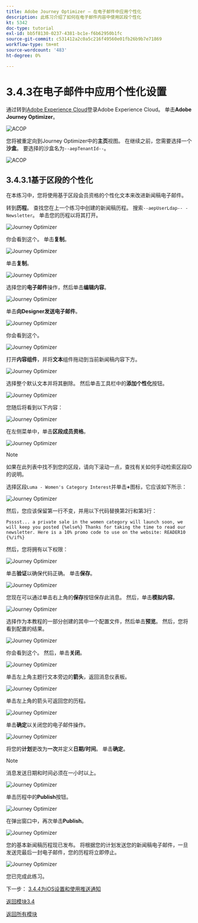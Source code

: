 ```yaml
---
title: Adobe Journey Optimizer — 在电子邮件中应用个性化
description: 此练习介绍了如何在电子邮件内容中使用区段个性化
kt: 5342
doc-type: tutorial
exl-id: bb5f8130-0237-4381-bc1e-f6b62950b1fc
source-git-commit: c531412a2c0a5c216f49560e01fb26b9b7e71869
workflow-type: tm+mt
source-wordcount: '483'
ht-degree: 0%

---
```


# 3.4.3在电子邮件中应用个性化设置

通过转到[Adobe Experience Cloud](https://experience.adobe.com)登录Adobe Experience Cloud。 单击&#x200B;**Adobe Journey Optimizer**。

![ACOP](./../../../modules/ajo-b2c/module3.1/images/acophome.png)

您将被重定向到Journey Optimizer中的&#x200B;**主页**&#x200B;视图。 在继续之前，您需要选择一个&#x200B;**沙盒**。 要选择的沙盒名为``--aepTenantId--``。

![ACOP](./../../../modules/ajo-b2c/module3.1/images/acoptriglp.png)

## 3.4.3.1基于区段的个性化

在本练习中，您将使用基于区段会员资格的个性化文本来改进新闻稿电子邮件。

转到&#x200B;**历程**。 查找您在上一个练习中创建的新闻稿历程。 搜索`--aepUserLdap-- - Newsletter`。 单击您的历程以将其打开。

![Journey Optimizer](./images/sbp1.png)

你会看到这个。 单击&#x200B;**复制**。

![Journey Optimizer](./images/sbp2.png)

单击&#x200B;**复制**。

![Journey Optimizer](./images/sbp3.png)

选择您的&#x200B;**电子邮件**&#x200B;操作，然后单击&#x200B;**编辑内容**。

![Journey Optimizer](./images/sbp3a.png)

单击&#x200B;**向Designer发送电子邮件**。

![Journey Optimizer](./images/sbp4.png)

你会看到这个。

![Journey Optimizer](./images/sbp5.png)

打开&#x200B;**内容组件**，并将&#x200B;**文本**&#x200B;组件拖动到当前新闻稿内容下方。

![Journey Optimizer](./images/sbp6.png)

选择整个默认文本并将其删除。 然后单击工具栏中的&#x200B;**添加个性化**&#x200B;按钮。

![Journey Optimizer](./images/sbp7.png)

您随后将看到以下内容：

![Journey Optimizer](./images/seg1.png)

在左侧菜单中，单击&#x200B;**区段成员资格**。

![Journey Optimizer](./images/seg2.png)

>[!NOTE]
>
>如果在此列表中找不到您的区段，请向下滚动一点，查找有关如何手动检索区段ID的说明。

选择区段`Luma - Women's Category Interest`并单击&#x200B;**+**&#x200B;图标，它应该如下所示：

![Journey Optimizer](./images/seg3.png)

然后，您应该保留第一行不变，并用以下代码替换第2行和第3行：

``
    Psssst... a private sale in the women category will launch soon, we will keep you posted
{%else%}
    Thanks for taking the time to read our newsletter. Here is a 10% promo code to use on the website: READER10
{%/if%}
``

然后，您将拥有以下权限：

![Journey Optimizer](./images/seg4.png)

单击&#x200B;**验证**&#x200B;以确保代码正确。 单击&#x200B;**保存**。

![Journey Optimizer](./images/sbp8.png)

您现在可以通过单击右上角的&#x200B;**保存**&#x200B;按钮保存此消息。 然后，单击&#x200B;**模拟内容**。

![Journey Optimizer](./images/sbp9.png)

选择作为本教程的一部分创建的其中一个配置文件，然后单击&#x200B;**预览**。 然后，您将看到配置的结果。

![Journey Optimizer](./images/sbp10.png)

你会看到这个。 然后，单击&#x200B;**关闭**。

![Journey Optimizer](./images/sbp10fff.png)

单击左上角主题行文本旁边的&#x200B;**箭头**，返回消息仪表板。

![Journey Optimizer](./images/sbp11.png)

单击左上角的箭头可返回您的历程。

![Journey Optimizer](./images/oc79afff.png)

单击&#x200B;**确定**&#x200B;以关闭您的电子邮件操作。

![Journey Optimizer](./images/oc79bfff.png)

将您的&#x200B;**计划**&#x200B;更改为&#x200B;**一次**&#x200B;并定义&#x200B;**日期/时间**。 单击&#x200B;**确定**。

>[!NOTE]
>
>消息发送日期和时间必须在一小时以上。

![Journey Optimizer](./images/sbp18.png)

单击历程中的&#x200B;**Publish**&#x200B;按钮。

![Journey Optimizer](./images/sbp19.png)

在弹出窗口中，再次单击&#x200B;**Publish**。

![Journey Optimizer](./images/sbp20.png)

您的基本新闻稿历程现已发布。 将根据您的计划发送您的新闻稿电子邮件，一旦发送完最后一封电子邮件，您的历程将立即停止。

![Journey Optimizer](./images/sbp20fff.png)

您已完成此练习。

下一步： [3.4.4为iOS设置和使用推送通知](./ex4.md)

[返回模块3.4](./journeyoptimizer.md)

[返回所有模块](../../../overview.md)
